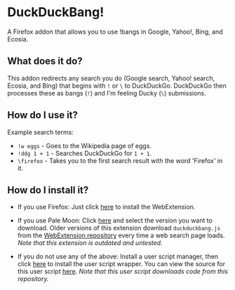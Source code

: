 # DuckDuckBang!

A Firefox addon that allows you to use !bangs in Google, Yahoo!, Bing, and Ecosia.

## What does it do?

This addon redirects any search you do (Google search, Yahoo! search, Ecosia, and Bing) that begins with `!` or `\` to DuckDuckGo. DuckDuckGo then processes these as bangs (`!`) and I'm feeling Ducky (`\`) submissions.

## How do I use it?

Example search terms:
- `!w eggs` - Goes to the Wikipedia page of eggs.
- `!ddg 1 + 1` - Searches DuckDuckGo for `1 + 1`.
- `\firefox` - Takes you to the first search result with the word 'Firefox' in it.

## How do I install it?

 - If you use Firefox:
 Just click [here](https://addons.mozilla.org/en-US/firefox/addon/duckduckbang1/) to install the WebExtension.

 - If you use Pale Moon:
 Click [here](https://github.com/luk3yx/duckduckbang-palemoon/releases) and select the version you want to download. Older versions of this extension download `duckduckbang.js` from the [WebExtension repository](https://github.com/luk3yx/duckduckbang) every time a web search page loads.
 *Note that this extension is outdated and untested.*

 - If you do not use any of the above:
 Install a user script manager, then click [here](https://gist.github.com/luk3yx/a8a3fa2d5a02ca9d55cfa3210d7a9ae1/raw/duckduckbang.user.js) to install the user script wrapper. You can view the source for this user script [here](https://gist.github.com/luk3yx/a8a3fa2d5a02ca9d55cfa3210d7a9ae1).
 *Note that this user script downloads code from this repository.*
